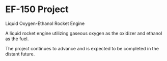 # EF-150 Project
Liquid Oxygen-Ethanol Rocket Engine

A liquid rocket engine utilizing gaseous oxygen as the oxidizer and ethanol as the fuel.

The project continues to advance and is expected to be completed in the distant future.
